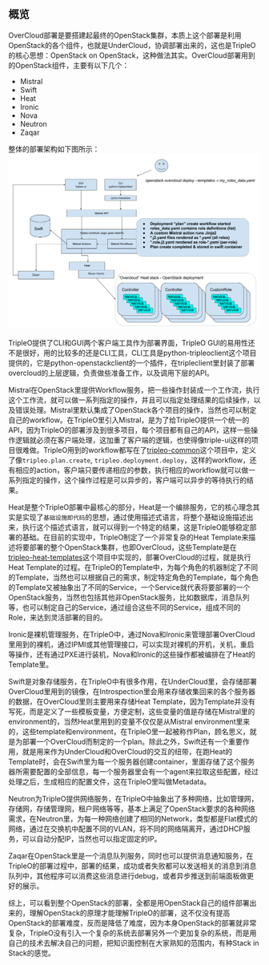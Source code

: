 ## 概览

OverCloud部署是要搭建起最终的OpenStack集群，本质上这个部署是利用OpenStack的各个组件，也就是UnderCloud，协调部署出来的，这也是TripleO的核心思想：OpenStack on OpenStack，这种做法其实。OverCloud部署用到的OpenStack组件，主要有以下几个：

* Mistral
* Swift
* Heat
* Ironic
* Nova
* Neutron
* Zaqar

整体的部署架构如下图所示：
![](/assets/overcloud.png)

TripleO提供了CLI和GUI两个客户端工具作为部署界面，TripleO GUI的易用性还不是很好，用的比较多的还是CLI工具，CLI工具是python-tripleoclient这个项目提供的，它是python-openstackclient的一个插件，在tripleclient里封装了部署overcloud的上层逻辑，负责做些准备工作，以及调用下层的API。

Mistral在OpenStack里提供Workflow服务，把一些操作封装成一个工作流，执行这个工作流，就可以做一系列指定的操作，并且可以指定处理结果的后续操作，以及错误处理。Mistral里默认集成了OpenStack各个项目的操作，当然也可以制定自己的workflow。在TripleO里引入Mistral，是为了给TripleO提供一个统一的API，因为TripleO的部署涉及到很多项目，每个项目都有自己的API，这样一些操作逻辑就必须在客户端处理，这加重了客户端的逻辑，也使得像triple-ui这样的项目很难做。TripleO用到的workflow都写在了[tripleo-common](/github.com/openstack/tripleo-common)这个项目中，定义了像`tripleo.plan.create`, `tripleo.deployment.deploy`，这样的workflow，还有相应的action，客户端只要传递相应的参数，执行相应的workflow就可以做一系列指定的操作，这个操作过程是可以异步的，客户端可以异步的等待执行的结果。

Heat是整个TripleO部署中最核心的部分，Heat是一个编排服务，它的核心理念其实是实现了`基础设施即代码`的思想，通过使用描述式语言，将整个基础设施描述出来，执行这个描述式语言，就可以得到一个特定的结果，这是TripleO能够稳定部署的基础。在目前的实现中，TripleO制定了一个非常复杂的Heat Template来描述将要部署的整个OpenStack集群，也即OverCloud，这些Template是在[tripleo-heat-templates](/github.com/openstack/tripleo-heat-templates)这个项目中实现的，部署OverCloud的过程，就是执行Heat Template的过程。在TripleO的Template中，为每个角色的机器制定了不同的Template，当然也可以根据自己的需求，制定特定角色的Template，每个角色的Template又被抽象出了不同的Service，一个Service就代表将要部署的一个OpenStack服务，当然也包括其他非OpenStack服务，比如数据库，消息队列等，也可以制定自己的Service，通过组合这些不同的Service，组成不同的Role，来达到灵活部署的目的。

Ironic是裸机管理服务，在TripleO中，通过Nova和Ironic来管理部署OverCloud里用到的裸机，通过IPMI或其他管理接口，可以实现对裸机的开机，关机，重启等操作，还有通过PXE进行装机，Nova和Ironic的这些操作都被编排在了Heat的Template里。

Swift是对象存储服务，在TripleO中有很多作用，在UnderCloud里，会存储部署OverCloud里用到的镜像，在Introspection里会用来存储收集回来的各个服务器的数据，在OverCloud里则主要用来存储Heat Template，因为Template并没有写死，而是定义了一些模板变量，方便定制，这些变量的值是存储在Mistral里的environment的，当然Heat里用到的变量不仅仅是从Mistral environment里来的，这些template和environment，在TripleO里一起被称作Plan，顾名思义，就是为部署一个OverCloud而制定的一个plan。除此之外，Swift还有一个重要作用，就是用来作为UnderCloud和OverCloud的交互的纽带，在跑Heat的Template时，会在Swift里为每一个服务器创建container，里面存储了这个服务器所需要配置的全部信息，每一个服务器里会有一个agent来拉取这些配置，经过处理之后，生成相应的配置文件，这在TripleO里叫做Metadata。

Neutron为TripleO提供网络服务，在TripleO中抽象出了多种网络，比如管理网，存储网，存储管理网，租户网络等等，基本上满足了OpenStack要求的各种网络需求，在Neutron里，为每一种网络创建了相同的Network，类型都是Flat模式的网络，通过在交换机中配置不同的VLAN，将不同的网络隔离开，通过DHCP服务，可以自动分配IP，当然也可以指定固定的IP。

Zaqar在OpenStack里是一个消息队列服务，同时也可以提供消息通知服务，在TripleO的部署过程中，部署的结果，成功或者失败都可以发送相关的消息到消息队列中，其他程序可以消费这些消息进行debug，或者异步推送到前端面板做更好的展示。

综上，可以看到整个OpenStack的部署，全都是用OpenStack自己的组件部署出来的，理解OpenStack的原理才能理解TripleO的部署，这不仅没有提高OpenStack的部署难度，反而是降低了难度，因为本身OpenStack的部署就非常复杂，TripleO没有引入一个复杂的系统去部署另外一个更加复杂的系统，而是用自己的技术去解决自己的问题，把知识面控制在大家熟知的范围内，有种Stack in Stack的感觉。



